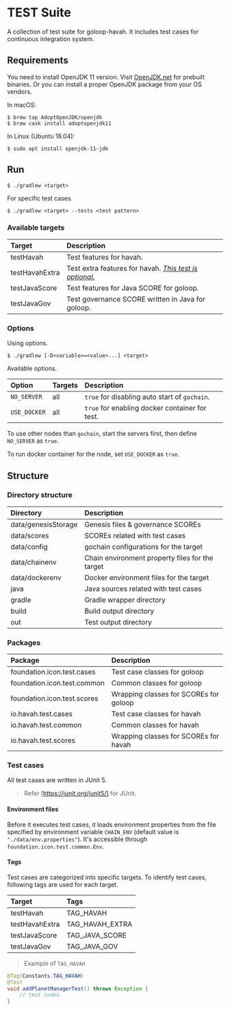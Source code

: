 # TEST Suite

A collection of test suite for goloop-havah.
It includes test cases for continuous integration system.

## Requirements

You need to install OpenJDK 11 version. Visit [OpenJDK.net](http://openjdk.java.net/) for prebuilt binaries.
Or you can install a proper OpenJDK package from your OS vendors.

In macOS:
```
$ brew tap AdoptOpenJDK/openjdk
$ brew cask install adoptopenjdk11
```

In Linux (Ubuntu 18.04):
```
$ sudo apt install openjdk-11-jdk
```

## Run

```
$ ./gradlew <target>
```

For specific test cases.
```
$ ./gradlew <target> --tests <test pattern>
```

### Available targets

| Target         | Description                                                         |
|:---------------|:--------------------------------------------------------------------|
| testHavah      | Test features for havah.                                            |
| testHavahExtra | Test extra features for havah. <I><U>This test is optional.</U></I> |
| testJavaScore  | Test features for Java SCORE for goloop.                            |
| testJavaGov    | Test governance SCORE written in Java for goloop.                   |


### Options

Using options.
```
$ ./gradlew [-D<variable>=<value>...] <target>
```

Available options.

| Option      | Targets   | Description                                    |
|:------------|:----------|:-----------------------------------------------|
| `NO_SERVER` | all       | `true` for disabling auto start of `gochain`.  |
| `USE_DOCKER`| all       | `true` for enabling docker container for test. |

To use other nodes than `gochain`, start the servers first, then define
`NO_SERVER` as `true`.

To run docker container for the node, set `USE_DOCKER` as `true`.

## Structure

### Directory structure

| Directory           | Description                                    |
|:--------------------|:-----------------------------------------------|
| data/genesisStorage | Genesis files & governance SCOREs              |
| data/scores         | SCOREs related with test cases                 |
| data/config         | gochain configurations for the target          |
| data/chainenv       | Chain environment property files for the target|
| data/dockerenv      | Docker environment files for the target        |
| java                | Java sources related with test cases           |
| gradle              | Gradle wrapper directory                       |
| build               | Build output directory                         |
| out                 | Test output directory                          |

### Packages

| Package                     | Description                            |
|:----------------------------|:---------------------------------------|
| foundation.icon.test.cases  | Test case classes for goloop           |
| foundation.icon.test.common | Common classes for goloop              |
| foundation.icon.test.scores | Wrapping classes for SCOREs for goloop |
| io.havah.test.cases         | Test case classes for havah            |
| io.havah.test.common        | Common classes for havah               |
| io.havah.test.scores        | Wrapping classes for SCOREs for havah  |


### Test cases

All test cases are written in JUnit 5.
> Refer [https://junit.org/junit5/] for JUnit.

#### Environment files

Before it executes test cases, it loads environment properties from
the file specified by environment variable `CHAIN_ENV`
(default value is `"./data/env.properties"`).
It's accessible through `foundation.icon.test.common.Env`.

#### Tags

Test cases are categorized into specific targets.
To identify test cases, following tags are used for each target.

| Target         | Tags            |
|:---------------|:----------------|
| testHavah      | TAG_HAVAH       |
| testHavahExtra | TAG_HAVAH_EXTRA |
| testJavaScore  | TAG_JAVA_SCORE  |
| testJavaGov    | TAG_JAVA_GOV    |

> Example of `TAG_HAVAH`
```java
@Tag(Constants.TAG_HAVAH)
@Test
void addPlanetManagerTest() throws Exception {
    // test codes.
}
```
